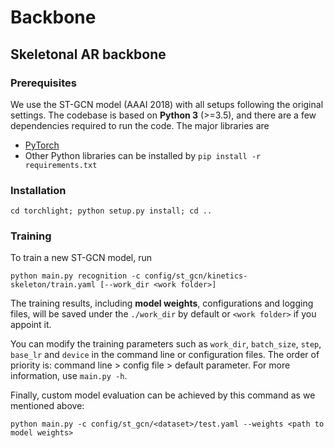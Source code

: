 # Backbone

## Skeletonal AR backbone

### Prerequisites
We use the ST-GCN model (AAAI 2018) with all setups following the original settings. The codebase is based on **Python 3** (>=3.5), and there are a few dependencies required to run the code. The major libraries are
- [PyTorch](http://pytorch.org/)
- Other Python libraries can be installed by `pip install -r requirements.txt`

### Installation
```
cd torchlight; python setup.py install; cd ..
```

### Training
To train a new ST-GCN model, run
```
python main.py recognition -c config/st_gcn/kinetics-skeleton/train.yaml [--work_dir <work folder>]
```
<!-- ```
python main.py recognition -c config/st_gcn/<dataset>/train.yaml [--work_dir <work folder>]
```
where the ```<dataset>``` must be ```nturgbd-cross-view```, ```nturgbd-cross-subject``` or ```kinetics-skeleton```, depending on the dataset you want to use. -->
The training results, including **model weights**, configurations and logging files, will be saved under the ```./work_dir``` by default or ```<work folder>``` if you appoint it.

You can modify the training parameters such as ```work_dir```, ```batch_size```, ```step```, ```base_lr``` and ```device``` in the command line or configuration files. The order of priority is:  command line > config file > default parameter. For more information, use ```main.py -h```.

Finally, custom model evaluation can be achieved by this command as we mentioned above:
```
python main.py -c config/st_gcn/<dataset>/test.yaml --weights <path to model weights>
```
